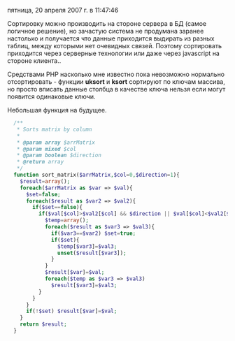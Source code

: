 пятница, 20 апреля 2007 г. в 11:47:46

Сортировку можно производить на стороне сервера в БД (самое логичное решение), но зачастую система не продумана заранее настолько и получается что данные приходится выдирать из разных таблиц, между которыми нет очевидных связей. Поэтому сортировать приходится через серверные технологии или даже через javascript на стороне клиента..

Средствами PHP насколько мне известно пока невозможно нормально отсортировать - функции **uksort** и **ksort** сортируют по ключам массива, но просто вписать данные столбца в качестве ключа нельзя если могут появится одинаковые ключи.

Небольшая функция на будущее.

```php
  /**
   * Sorts matrix by column
   *
   * @param array $arrMatrix
   * @param mixed $col
   * @param boolean $direction
   * @return array
   */
  function sort_matrix($arrMatrix,$col=0,$direction=1){
    $result=array();
    foreach($arrMatrix as $var => $val){
      $set=false;
      foreach($result as $var2 => $val2){
        if($set==false){
          if($val[$col]>$val2[$col] && $direction || $val[$col]<$val2[$col] && !$direction){
            $temp=array();
            foreach($result as $var3 => $val3){
              if($var3==$var2) $set=true;
              if($set){
                $temp[$var3]=$val3;
                unset($result[$var3]);
              }
            }
            $result[$var]=$val;
            foreach($temp as $var3 => $val3)
              $result[$var3]=$val3;
          }
        }
      }
      if(!$set) $result[$var]=$val;
    }
    return $result;
  }
```